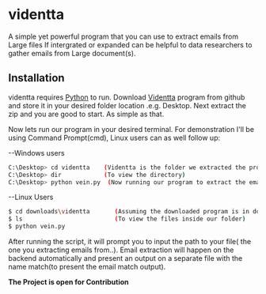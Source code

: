 # videntta
A simple yet powerful program that you can use to extract emails from Large files
If intergrated or expanded can be helpful to data researchers to gather emails from Large
document(s).

## Installation
videntta requires [Python](https://python.org/) to run. Download [Videntta](https://github.com/stevemats/videntta/) program from github and store it in your desired folder location .e.g. Desktop. Next extract the zip and you are good to start. As simple as that.

Now lets run our program in your desired terminal. For demonstration I'll be using 
Command Prompt(cmd), Linux users can as well follow up:

--Windows users
```sh
C:\Desktop> cd videntta    (Videntta is the folder we extracted the program into)
C:\Desktop> dir            (To view the directory)
C:\Desktop> python vein.py  (Now running our program to extract the emails)
```

--Linux Users

```sh
$ cd downloads\videntta       (Assuming the downloaded program is in downloads)
$ ls                          (To view the files inside our folder)
$ python vein.py
```

After running the script, it will prompt you to input the path to your file( the one you extracting emails from..).
Email extraction will happen on the backend automatically and present an output on a separate file with the name
match(to present the email match output).


**The Project is open for Contribution**
